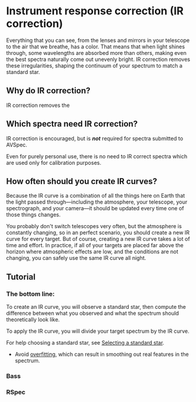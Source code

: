 # Instrument response correction (IR correction)

Everything that you can see, from the lenses and mirrors in your telescope to the air that we breathe, has a color. That means that when light shines through, some wavelengths are absorbed more than others, making even the best spectra naturally come out unevenly bright. IR correction removes these irregularities, shaping the continuum of your spectrum to match a standard star.

## Why do IR correction?

IR correction removes the 

## Which spectra need IR correction?

IR correction is encouraged, but is ***not*** required for spectra submitted to AVSpec.

Even for purely personal use, there is no need to IR correct spectra which are used only for calibration purposes.

## How often should you create IR curves?

Because the IR curve is a combination of all the things here on Earth that the light passed through—including the atmosphere, your telescope, your spectrograph, and your camera—it should be updated every time one of those things changes.

You probably don't switch telescopes very often, but the atmosphere is constantly changing, so in an perfect scenario, you should create a new IR curve for every target. But of course, creating a new IR curve takes a lot of time and effort. In practice, if all of your targets are placed far above the horizon where atmospheric effects are low, and the conditions are not changing, you can safely use the same IR curve all night.

## Tutorial

### The bottom line:

To create an IR curve, you will observe a standard star, then compute the difference between what you observed and what the spectrum should theoretically look like.

To apply the IR curve, you will divide your target spectrum by the IR curve.

For help choosing a standard star, see [Selecting a standard star](../selecting%20a%20standard%20star.md).

- Avoid [overfitting](../donts/overfitting.md), which can result in smoothing out real features in the spectrum.

### Bass

### RSpec
